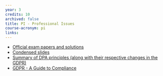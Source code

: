 ```yaml
---
year: 3
credits: 10
archived: false
title: PI - Professional Issues
course-acronym: pi
links:
---
```


- [Official exam papers and solutions](https://drive.google.com/folderview?id=0B2AAOQQZ_8Bxb0F0dkwyTFpZM2M&usp=sharing)
- [Condensed slides](https://docs.google.com/file/d/0B2AAOQQZ_8Bxb3VNbi00S3JYems/edit?usp=sharing)
- [Summary of DPA principles (along with their respective changes in the GDPR)](https://vinciworks.com/blog/8-principles-data-protection-act-gdpr-guide/)
- [GDPR - A Guide to Compliance](https://vinciworks.com/brochures/data_protection_guide.pdf)

